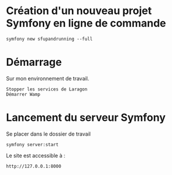 # Création d'un nouveau projet Symfony en ligne de commande

    symfony new sfupandrunning --full

# Démarrage

Sur mon environnement de travail.

    Stopper les services de Laragon
    Démarrer Wamp

# Lancement du serveur Symfony

Se placer dans le dossier de travail

    symfony server:start

Le site est accessible à :

    http://127.0.0.1:8000
